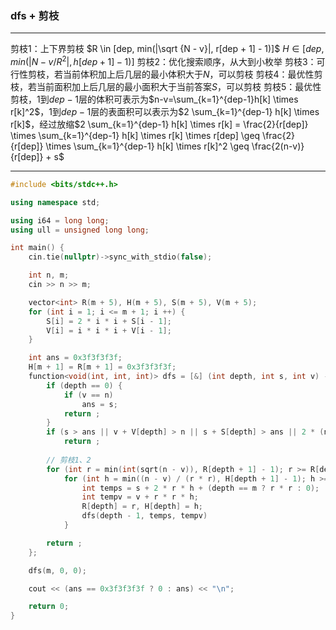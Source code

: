 ### dfs + 剪枝
___
剪枝1：上下界剪枝
$R \in [dep, min(|\sqrt {N - v}|, r[dep + 1] - 1)]$
$H \in [dep, min(|N - v / R^2|, h[dep + 1] - 1)]$
剪枝2：优化搜索顺序，从大到小枚举
剪枝3：可行性剪枝，若当前体积加上后几层的最小体积大于$N$，可以剪枝
剪枝4：最优性剪枝，若当前面积加上后几层的最小面积大于当前答案$S$，可以剪枝
剪枝5：最优性剪枝，$1$到$dep-1$层的体积可表示为$n-v=\sum_{k=1}^{dep-1}h[k] \times r[k]^2$，$1$到$dep-1$层的表面积可以表示为$2 \sum_{k=1}^{dep-1} h[k] \times r[k]$，经过放缩$2 \sum_{k=1}^{dep-1} h[k] \times r[k]  = \frac{2}{r[dep]} \times \sum_{k=1}^{dep-1} h[k] \times r[k] \times r[dep] \geq \frac{2}{r[dep]} \times \sum_{k=1}^{dep-1} h[k] \times r[k]^2 \geq \frac{2(n-v)}{r[dep]} + s$
___
````c++
#include <bits/stdc++.h>

using namespace std;

using i64 = long long;
using ull = unsigned long long;

int main() {
    cin.tie(nullptr)->sync_with_stdio(false);

    int n, m;
    cin >> n >> m;

    vector<int> R(m + 5), H(m + 5), S(m + 5), V(m + 5);
    for (int i = 1; i <= m + 1; i ++) {
        S[i] = 2 * i * i + S[i - 1];
        V[i] = i * i * i + V[i - 1];
    }

    int ans = 0x3f3f3f3f;
    H[m + 1] = R[m + 1] = 0x3f3f3f3f;
    function<void(int, int, int)> dfs = [&] (int depth, int s, int v) ->  void {
        if (depth == 0) {
            if (v == n)
                ans = s;
            return ;
        }
        if (s > ans || v + V[depth] > n || s + S[depth] > ans || 2 * (n - v) / R[depth + 1] + s >= ans) // 剪枝3、4、5
            return ;
		
        // 剪枝1、2
        for (int r = min(int(sqrt(n - v)), R[depth + 1] - 1); r >= R[depth]; r --)
            for (int h = min((n - v) / (r * r), H[depth + 1] - 1); h >= H[depth]; h --) {
                int temps = s + 2 * r * h + (depth == m ? r * r : 0);
                int tempv = v + r * r * h;
                R[depth] = r, H[depth] = h;
                dfs(depth - 1, temps, tempv)
            }

        return ;
    };

    dfs(m, 0, 0);

    cout << (ans == 0x3f3f3f3f ? 0 : ans) << "\n";

    return 0;
}
````